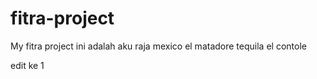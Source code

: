 # fitra-project
My fitra project
ini adalah aku
raja mexico
el matadore
tequila
el contole

edit ke 1
